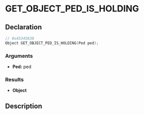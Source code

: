 # GET_OBJECT_PED_IS_HOLDING

## Declaration
```cpp
// 0x45345838
Object GET_OBJECT_PED_IS_HOLDING(Ped ped);
```

### Arguments
- **Ped:** ped

### Results
- **Object**

## Description
